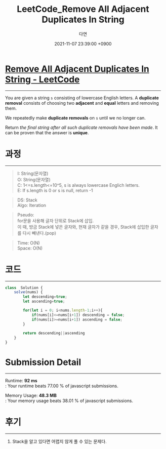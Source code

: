 ﻿---
title: LeetCode_Remove All Adjacent Duplicates In String
author: 다연
date: 2021-11-07 23:39:00 +0900
categories: [Algorithm, LeetCode]
tags: [LeetCode, easy, Stack]
---
# [Remove All Adjacent Duplicates In String - LeetCode](https://leetcode.com/problems/remove-all-adjacent-duplicates-in-string/)
---
You are given a string  `s`  consisting of lowercase English letters. A  **duplicate removal**  consists of choosing two  **adjacent**  and  **equal**  letters and removing them.

We repeatedly make  **duplicate removals**  on  `s`  until we no longer can.

Return  _the final string after all such duplicate removals have been made_. It can be proven that the answer is  **unique**.
# 과정
---
> I: String(문자열)  
O: String(문자열)  
C: 1<=s.length<=10^5, s is always lowercase Englich letters.  
E: If s.length is 0 or s is null, return -1  


> DS: Stack  
Algo: Iteration  


> Pseudo:  
for문을 사용해 글자 단위로 Stack에 삽입.  
이 때, 방금 Stack에 넣은 글자와, 현재 글자가 같을 경우, Stack에 삽입한 글자를 다시 빼낸다.(pop)

> Time: O(N)  
Space: O(N)  

# 코드
---
```JavaScript
class  Solution {
	solve(nums) {
		let descending=true;
		let ascending=true;

		for(let i = 0; i<nums.length-1;i++){
			if(nums[i]<=nums[i+1]) descending = false;
			if(nums[i]>=nums[i+1]) ascending = false;
		}
		
		return descending||ascending
	}
}
```
# Submission Detail
---
Runtime:  **92 ms**  
: Your runtime beats 77.00 % of javascript submissions.  
  
Memory Usage:  **48.3 MB**  
: Your memory usage beats 38.01 % of javascript submissions.  

# 후기
---
1. Stack을 알고 있다면 어렵지 않게 풀 수 있는 문제다.

